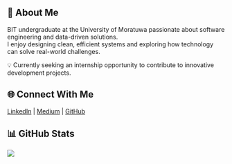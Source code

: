 ## 👋 About Me
BIT undergraduate at the University of Moratuwa passionate about software engineering and data-driven solutions.  
I enjoy designing clean, efficient systems and exploring how technology can solve real-world challenges.

💡 Currently seeking an internship opportunity to contribute to innovative development projects.

## 🌐 Connect With Me
[LinkedIn](https://www.linkedin.com/in/chamathka-nethmini-wije) | [Medium](https://medium.com/@chamathkanwijesinghe) | [GitHub](https://github.com/chamaneth)

## 📊 GitHub Stats
![](https://github-readme-stats.vercel.app/api?username=chamaneth&show_icons=true&theme=tokyonight)
